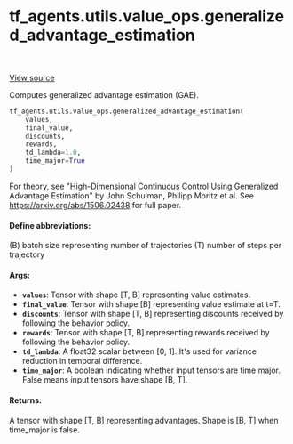 <div itemscope itemtype="http://developers.google.com/ReferenceObject">
<meta itemprop="name" content="tf_agents.utils.value_ops.generalized_advantage_estimation" />
<meta itemprop="path" content="Stable" />
</div>

# tf_agents.utils.value_ops.generalized_advantage_estimation

<table class="tfo-notebook-buttons tfo-api" align="left">
</table>

<a target="_blank" href="https://github.com/tensorflow/agents/tree/master/tf_agents/utils/value_ops.py">View
source</a>

Computes generalized advantage estimation (GAE).

``` python
tf_agents.utils.value_ops.generalized_advantage_estimation(
    values,
    final_value,
    discounts,
    rewards,
    td_lambda=1.0,
    time_major=True
)
```



<!-- Placeholder for "Used in" -->

For theory, see
"High-Dimensional Continuous Control Using Generalized Advantage Estimation"
by John Schulman, Philipp Moritz et al.
See https://arxiv.org/abs/1506.02438 for full paper.

#### Define abbreviations:

(B) batch size representing number of trajectories (T) number of steps per
trajectory

#### Args:

*   <b>`values`</b>: Tensor with shape [T, B] representing value estimates.
*   <b>`final_value`</b>: Tensor with shape [B] representing value estimate at
    t=T.
*   <b>`discounts`</b>: Tensor with shape [T, B] representing discounts received
    by following the behavior policy.
*   <b>`rewards`</b>: Tensor with shape [T, B] representing rewards received by
    following the behavior policy.
*   <b>`td_lambda`</b>: A float32 scalar between [0, 1]. It's used for variance
    reduction in temporal difference.
*   <b>`time_major`</b>: A boolean indicating whether input tensors are time
    major. False means input tensors have shape [B, T].

#### Returns:

A tensor with shape [T, B] representing advantages. Shape is [B, T] when
time_major is false.
